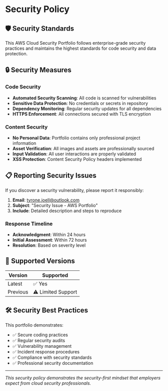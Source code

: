 # Security Policy

## 🛡️ Security Standards

This AWS Cloud Security Portfolio follows enterprise-grade security practices and maintains the highest standards for code security and data protection.

## 🔒 Security Measures

### Code Security
- **Automated Security Scanning**: All code is scanned for vulnerabilities
- **Sensitive Data Protection**: No credentials or secrets in repository
- **Dependency Monitoring**: Regular security updates for all dependencies
- **HTTPS Enforcement**: All connections secured with TLS encryption

### Content Security
- **No Personal Data**: Portfolio contains only professional project information
- **Asset Verification**: All images and assets are professionally sourced
- **Input Validation**: All user interactions are properly validated
- **XSS Protection**: Content Security Policy headers implemented

## 📋 Reporting Security Issues

If you discover a security vulnerability, please report it responsibly:

1. **Email**: tyrone.joell@outlook.com
2. **Subject**: "Security Issue - AWS Portfolio"
3. **Include**: Detailed description and steps to reproduce

### Response Timeline
- **Acknowledgment**: Within 24 hours
- **Initial Assessment**: Within 72 hours
- **Resolution**: Based on severity level

## 🔐 Supported Versions

| Version | Supported          |
| ------- | ------------------ |
| Latest  | ✅ Yes             |
| Previous| ⚠️ Limited Support |

## 🛠️ Security Best Practices

This portfolio demonstrates:
- ✅ Secure coding practices
- ✅ Regular security audits
- ✅ Vulnerability management
- ✅ Incident response procedures
- ✅ Compliance with security standards
- ✅ Professional security documentation

---

*This security policy demonstrates the security-first mindset that employers expect from cloud security professionals.*